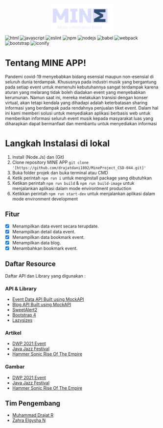 
<p align="center"><a href="https://drajathost.masuk.id/" target="_blank"><img src="https://raw.githubusercontent.com/drajatdani1892/MineProject_CSD-044/main/src/public/images/icon.png" width="200"></a></p>

![html](https://img.shields.io/static/v1?message=HTML&logo=html5&labelColor=5c5c5c&color=1182c3&label=%20) ![javascript](https://img.shields.io/static/v1?message=Javascript&logo=javascript&labelColor=5c5c5c&color=1182c3&label=%20)  ![eslint](https://img.shields.io/static/v1?message=Webpack%204&logo=webpack&labelColor=5c5c5c&color=1182c3&label=%20) ![npm](https://img.shields.io/static/v1?message=npm&logo=npm&labelColor=5c5c5c&color=1182c3&label=%20) ![nodejs](https://img.shields.io/static/v1?message=Node%20Js&logo=node.js&labelColor=5c5c5c&color=1182c3&label=%20) ![babel](https://img.shields.io/static/v1?message=Babel&logo=babel&labelColor=5c5c5c&color=1182c3&label=%20) ![webpack](https://img.shields.io/static/v1?message=Eslint&logo=eslint&labelColor=5c5c5c&color=1182c3&label=%20) ![bootstrap](https://img.shields.io/static/v1?message=Bootstrap%204&logo=bootstrap&labelColor=5c5c5c&color=1182c3&label=%20) ![iconify](https://img.shields.io/static/v1?message=Iconify&logo=iconify&labelColor=5c5c5c&color=1182c3&label=%20)

# Tentang MINE APP!

Pandemi covid-19 menyebabkan bidang esensial maupun non-esensial di seluruh dunia terdampak. Khususnya pada industri musik yang bergantung pada setiap event untuk memenuhi kebutuhannya sangat terdampak karena aturan yang melarang tidak boleh diadakan event yang menyebabkan kerumunan. Namun saat ini, mereka melakukan transisi dengan konser virtual, akan tetapi kendala yang dihadapi adalah keterbatasan sharing informasi yang berdampak pada rendahnya penjualan tiket event. Dalam hal ini kami memberi solusi untuk menyediakan aplikasi berbasis web untuk memberikan informasi seluruh event musik kepada masyarakat luas yang diharapkan dapat bermanfaat dan membantu untuk menyediakan informasi


# Langkah Instalasi di lokal
1. Install (Node.Js) dan (Git)
2. Clone repository MINE APP
`git clone '[https://github.com/drajatdani1892/MineProject_CSD-044.git]' `
3. Buka folder projek dan buka terminal atau CMD
4. Ketik perintah `npm run i` untuk menginstall package yang dibutuhkan
5. Ketikan perintah `npm run build` & `npm run build-image` untuk menjalankan aplikasi dalam mode environtment production
6. Ketikkan perintah `npm run start-dev` untuk menjalankan aplikasi dalam mode environment development
## Fitur

- [x] Menampilkan data event secara terupdate. 
- [x] Menampilkan detail data event. 
- [x] Menampilkan data bookmark event. 
- [x] Menampilkan data blog. 
- [x] Menambahkan bookmark event.

## Daftar Resource
Daftar API dan Library yang digunakan :
### API & Library
- [Event Data API Built using MockAPI]([https://mockapi.io/projects/61b0a1fe3c954f001722a524/](https://mockapi.io/projects/61b0a1fe3c954f001722a524/)) 
- [Blog API Built using MockAPI]([https://mockapi.io/projects/61b0a1fe3c954f001722a524/](https://mockapi.io/projects/61b0a1fe3c954f001722a524/))
-  [SweetAlert2](https://www.npmjs.com/package/sweetalert2)
-  [Bootstrap 4](https://www.npmjs.com/package/bootstrap)
-  [Lazysizes](https://www.npmjs.com/package/lazysizes)

### Artikel

- [DWP 2021 Event](https://lifestyle.bisnis.com/read/20211201/254/1472485/digelar-11-dan-12-desember-ini-daftar-lineup-dwp-virtual-2021)
- [Java Jazz Festival](https://www.kompas.com/hype/read/2020/01/15/195249766/siap-siap-java-jazz-festival-2020-akan-kembali-digelar?page=all)
- [Hammer Sonic Rise Of The Empire](https://hai.grid.id/read/072051264/diundur-sampai-tahun-depan-hammersonic-bakal-nambah-3-headliner)

### Gambar
- [DWP 2021 Event](https://lifestyle.bisnis.com/read/20211201/254/1472485/digelar-11-dan-12-desember-ini-daftar-lineup-dwp-virtual-2021)
- [Java Jazz Festival](https://www.kompas.com/hype/read/2020/01/15/195249766/siap-siap-java-jazz-festival-2020-akan-kembali-digelar?page=all)
- [Hammer Sonic Rise Of The Empire](https://hai.grid.id/read/072051264/diundur-sampai-tahun-depan-hammersonic-bakal-nambah-3-headliner)

## Tim Pengembang
- [Muhammad Drajat R](https://github.com/drajatdani1892)
- [Zahra Elgysha N](https://github.com/drajatdani1892)